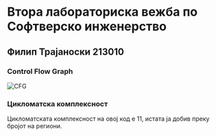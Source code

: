 # Втора лабораториска вежба по Софтверско инженерство
## Филип Трајаноски 213010
### Control Flow Graph
![CFG](https://github.com/FilipTrajanoski/SI_2023_lab2_213010/assets/127451559/0358a7a5-29bf-4d86-a50e-d31d12d9b9f2)
### Цикломатска комплексност
Цикломатската комплексност на овој код е 11, истата ја добив преку бројот на региони.
